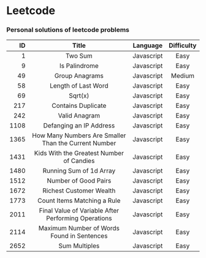 # Leetcode

### Personal solutions of leetcode problems

| ID  |       Title                                          |  Language  | Difficulty |
|----:|:-----------------:                                   |:----------:|:----------:|
|  1   |     Two Sum                                         | Javascript |    Easy    |
|  9   | Is Palindrome                                       | Javascript |    Easy    |
| 49   | Group Anagrams                                      | Javascript |   Medium   |
| 58   | Length of Last Word                                 | Javascript |    Easy    |
| 69   | Sqrt(x)                                             | Javascript |    Easy    |
| 217  | Contains Duplicate                                  | Javascript |    Easy    |
| 242  | Valid Anagram                                       | Javascript |    Easy    |
| 1108 | Defanging an IP Address                             | Javascript |    Easy    |
| 1365 | How Many Numbers Are Smaller Than the Current Number| Javascript |    Easy    |
| 1431 | Kids With the Greatest Number of Candies            | Javascript |    Easy    |
| 1480 | Running Sum of 1d Array                             | Javascript |    Easy    |
| 1512 | Number of Good Pairs                                | Javascript |    Easy    |
| 1672 | Richest Customer Wealth                             | Javascript |    Easy    |
| 1773 | Count Items Matching a Rule                         | Javascript |    Easy    |
| 2011 | Final Value of Variable After Performing Operations | Javascript |    Easy    |
| 2114 | Maximum Number of Words Found in Sentences          | Javascript |    Easy    |
| 2652 | Sum Multiples                                       | Javascript |    Easy    |



